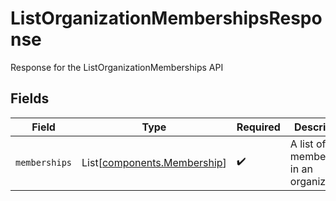 # ListOrganizationMembershipsResponse

Response for the ListOrganizationMemberships API


## Fields

| Field                                                                | Type                                                                 | Required                                                             | Description                                                          |
| -------------------------------------------------------------------- | -------------------------------------------------------------------- | -------------------------------------------------------------------- | -------------------------------------------------------------------- |
| `memberships`                                                        | List[[components.Membership](../../models/components/membership.md)] | :heavy_check_mark:                                                   | A list of all memberships in an organization.                        |